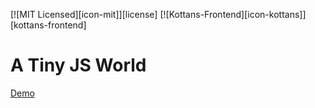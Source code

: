 [![MIT Licensed][icon-mit]][license]
[![Kottans-Frontend][icon-kottans]][kottans-frontend]

# A Tiny JS World
[Demo](https://dashakim.github.io/a-tiny-JS-world/)


